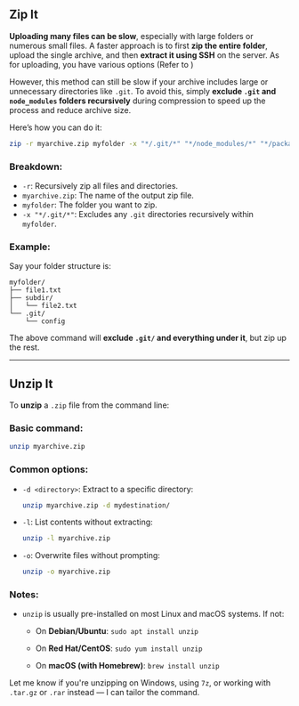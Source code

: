 ## Zip It

**Uploading many files can be slow**, especially with large folders or numerous small files. A faster approach is to first **zip the entire folder**, upload the single archive, and then **extract it using SSH** on the server. As for uploading, you have various options (Refer to )

However, this method can still be slow if your archive includes large or unnecessary directories like `.git`. To avoid this, simply **exclude `.git` and `node_modules` folders recursively** during compression to speed up the process and reduce archive size.

Here’s how you can do it:

```bash
zip -r myarchive.zip myfolder -x "*/.git/*" "*/node_modules/*" "*/package-lock.json"
```

### Breakdown:

- `-r`: Recursively zip all files and directories.
- `myarchive.zip`: The name of the output zip file.
- `myfolder`: The folder you want to zip.
- `-x "*/.git/*"`: Excludes any `.git` directories recursively within `myfolder`.

### Example:

Say your folder structure is:

```
myfolder/
├── file1.txt
├── subdir/
│   └── file2.txt
└── .git/
    └── config
```

The above command will **exclude `.git/` and everything under it**, but zip up the rest.

---

## Unzip It

To **unzip** a `.zip` file from the command line:

### Basic command:

```bash
unzip myarchive.zip
```

### Common options:

- `-d <directory>`: Extract to a specific directory:
    
    ```bash
    unzip myarchive.zip -d mydestination/
    ```
    
- `-l`: List contents without extracting:
    
    ```bash
    unzip -l myarchive.zip
    ```
    
- `-o`: Overwrite files without prompting:
    
    ```bash
    unzip -o myarchive.zip
    ```
    

### Notes:

- `unzip` is usually pre-installed on most Linux and macOS systems. If not:
    
    - On **Debian/Ubuntu**: `sudo apt install unzip`
        
    - On **Red Hat/CentOS**: `sudo yum install unzip`
        
    - On **macOS (with Homebrew)**: `brew install unzip`
        

Let me know if you're unzipping on Windows, using `7z`, or working with `.tar.gz` or `.rar` instead — I can tailor the command.